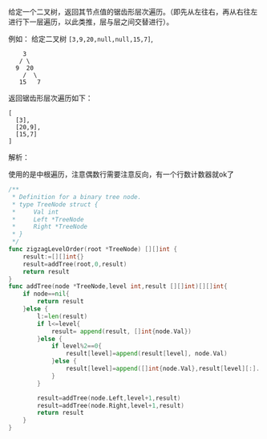 给定一个二叉树，返回其节点值的锯齿形层次遍历。（即先从左往右，再从右往左进行下一层遍历，以此类推，层与层之间交替进行）。

例如：
给定二叉树 `[3,9,20,null,null,15,7]`,

```
    3
   / \
  9  20
    /  \
   15   7
```

返回锯齿形层次遍历如下：

```
[
  [3],
  [20,9],
  [15,7]
]
```

解析：

使用的是中根遍历，注意偶数行需要注意反向，有一个行数计数器就ok了

```go
/**
 * Definition for a binary tree node.
 * type TreeNode struct {
 *     Val int
 *     Left *TreeNode
 *     Right *TreeNode
 * }
 */
func zigzagLevelOrder(root *TreeNode) [][]int {
	result:=[][]int{}
	result=addTree(root,0,result)
	return result
}
func addTree(node *TreeNode,level int,result [][]int)[][]int{
	if node==nil{
		return result
	}else {
		l:=len(result)
		if l<=level{
			result= append(result, []int{node.Val})
		}else {
			if level%2==0{
				result[level]=append(result[level], node.Val)
			}else {
				result[level]=append([]int{node.Val},result[level][:]...)
			}
		}

		result=addTree(node.Left,level+1,result)
		result=addTree(node.Right,level+1,result)
		return result
	}
}
```

